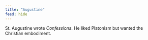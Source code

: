 ```yaml
---
title: "Augustine"
feed: hide
---
```


St. Augustine wrote _Confessions_. He liked Platonism but wanted the Christian embodiment. 